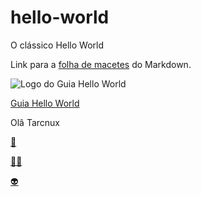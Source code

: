 # hello-world
O clássico Hello World

Link para a [folha de macetes](https://github.com/adam-p/markdown-here/wiki/Markdown-Cheatsheet) do Markdown.


![Logo do Guia Hello World](https://github.com/tarcnux/hello-world/blob/Edi%C3%A7%C3%B5es-no-Readme/Hello%20World%20Guide.PNG "Guia Hello World")

[Guia Hello World](https://guides.github.com/activities/hello-world/)

Olâ Tarcnux

[:dragon_face:](https://gist.github.com/rxaviers/7360908)

[:guardsman:](https://gist.github.com/rxaviers/7360908)

[:alien:](https://gist.github.com/rxaviers/7360908)
